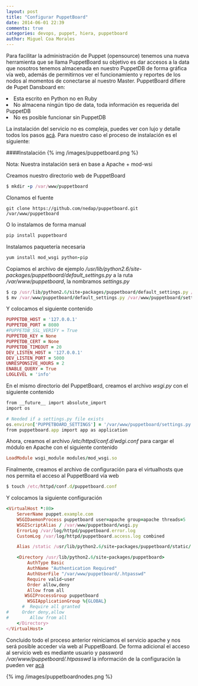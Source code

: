 ```yaml
---
layout: post
title: "Configurar PuppetBoard"
date: 2014-06-01 22:39
comments: true
categories: devops, puppet, hiera, puppetboard
author: Miguel Coa Morales
---
```

Para facilitar la administración de Puppet (opensource) tenemos una nueva herramienta que se llama PuppetBoard su objetivo es dar accesos a la data que nosotros tenemos almacenada en nuestro PuppetDB de forma gráfica vía web, además de permitirnos ver el funcionamiento y reportes de los nodos al momentos de conectarse al nuestro Master.
PuppetBoard difiere de Pupet Dansboard en:
<li>Esta escrito en Python no en Ruby </li>
<li>No almacena ningún tipo de data, toda información es requerida del PuppetDB</li>
<li>No es posible funcionar sin PuppetDB</li>

La instalación del servicio no es compleja, puedes ver con lujo y detalle todos los pasos [acá](https://github.com/nedap/puppetboard). Para nuestro caso el proceso de instalación es el siguiente:

####Instalación
{% img /images/puppetboard.png %}

Nota: Nuestra instalación será en base a Apache + mod-wsi


Creamos nuestro directorio web de PuppetBoard
```ruby
$ mkdir -p /var/www/puppetboard
```
Clonamos el fuente
```
git clone https://github.com/nedap/puppetboard.git /var/www/puppetboard
```
O lo instalamos de forma manual
```ruby
pip install puppetboard
```
Instalamos paquetería necesaria
```ruby
yum install mod_wsgi python-pip
```
Copiamos el archivo de ejemplo <i>/usr/lib/python2.6/site-packages/puppetboard/default_settings.py</i> a la ruta <i>/var/www/puppetboard</i>, la nombramos <i>settings.py</i>
```ruby
$ cp /usr/lib/python2.6/site-packages/puppetboard/default_settings.py /var/www/puppetboard
$ mv /var/www/puppetboard/default_settings.py /var/www/puppetboard/settings.py
```
Y colocamos el siguiente contenido
```ruby
PUPPETDB_HOST = '127.0.0.1'
PUPPETDB_PORT = 8080
#PUPPETDB_SSL_VERIFY = True
PUPPETDB_KEY = None
PUPPETDB_CERT = None
PUPPETDB_TIMEOUT = 20
DEV_LISTEN_HOST = '127.0.0.1'
DEV_LISTEN_PORT = 5000
UNRESPONSIVE_HOURS = 2
ENABLE_QUERY = True
LOGLEVEL = 'info'
```
En el mismo directorio del PuppetBoard, creamos el archivo <i>wsgi.py</i> con el siguiente contenido
```ruby
from __future__ import absolute_import
import os

# Needed if a settings.py file exists
os.environ['PUPPETBOARD_SETTINGS'] = '/var/www/puppetboard/settings.py'
from puppetboard.app import app as application
```
Ahora, creamos el archivo <i>/etc/httpd/conf.d/wdgi.conf</i> para cargar el módulo en Apache con el siguiente contenido
```ruby
LoadModule wsgi_module modules/mod_wsgi.so
```
Finalmente, creamos el archivo de configuración para el virtualhosts que nos permita el acceso al PuppetBoard vía web
```ruby
$ touch /etc/httpd/conf.d/puppetboard.conf
```
Y colocamos la siguiente configuración
```ruby
<VirtualHost *:80>
    ServerName puppet.example.com
    WSGIDaemonProcess puppetboard user=apache group=apache threads=5
    WSGIScriptAlias / /var/www/puppetboard/wsgi.py
    ErrorLog /var/log/httpd/puppetboard.error.log
    CustomLog /var/log/httpd/puppetboard.access.log combined

    Alias /static /usr/lib/python2.6/site-packages/puppetboard/static/ 

    <Directory /usr/lib/python2.6/site-packages/puppetboard>
        AuthType Basic
        AuthName "Authentication Required"
        AuthUserFile "/var/www/puppetboard/.htpasswd"
        Require valid-user
        Order allow,deny
        Allow from all
       WSGIProcessGroup puppetboard
        WSGIApplicationGroup %{GLOBAL}
      #  Require all granted
#	  Order deny,allow
#        Allow from all
    </Directory>
</VirtualHost>
```
Concluido todo el proceso anterior reiniciamos el servicio apache y nos será posible acceder vía web al PuppetBoard. De forma adicional el acceso al servicio web es mediante usuario y password <i>/var/www/puppetboard/.htpasswd</i> la información de la configuración la pueden ver [acá](http://wiki.apache.org/httpd/PasswordBasicAuth)

{% img /images/puppetboardnodes.png %}
